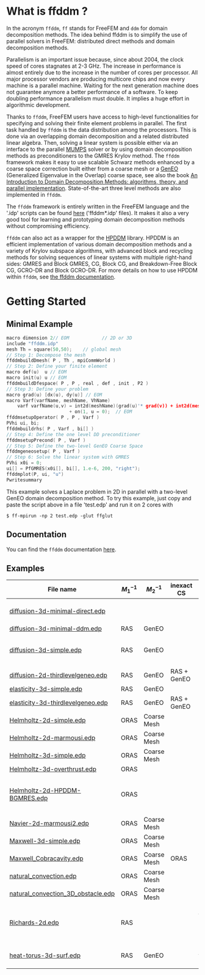 # What is ffddm ?

In the acronym `ffddm`, `ff` stands for  FreeFEM and `ddm` for domain decomposition methods. The idea behind ffddm is to simplify the use of parallel solvers in FreeFEM: distributed direct methods and domain decomposition methods.  

Parallelism is an important issue because, since about 2004, the clock speed of cores stagnates at 2-3 GHz. The increase in performance is almost entirely due to the increase in the number of cores per processor. All major processor vendors are producing multicore chips and now every machine is a parallel machine. Waiting for the next generation machine does not guarantee anymore a better performance of a software. To keep doubling performance parallelism must double. It implies a huge effort in algorithmic development.

Thanks to `ffddm`, FreeFEM users have access to high-level functionalities for specifying and solving their finite element problems in parallel. The first task handled by `ffddm` is the data distribution among the processors. This is done via an overlapping domain decomposition and a related distributed linear algebra. Then, solving a linear system is possible either via an interface to the parallel [MUMPS](http://mumps.enseeiht.fr/) solver or by using domain decomposition methods as preconditioners to the GMRES Krylov method. The `ffddm` framework makes it easy to use scalable Schwarz methods enhanced by a coarse space correction built either from a coarse mesh or a [GenEO](https://link.springer.com/article/10.1007%2Fs00211-013-0576-y#page-1) (Generalized Eigenvalue in the Overlap) coarse space, see also the book [An Introduction to Domain Decomposition Methods: algorithms, theory, and parallel implementation](http://bookstore.siam.org/ot144/). State-of-the-art three level methods are also implemented in `ffddm`.  

The `ffddm` framework is entirely written in the FreeFEM language and the '.idp' scripts can be found [here](https://github.com/FreeFem/FreeFem-sources/blob/develop/idp) ('ffddm*.idp' files). It makes it also a very good tool for learning and prototyping domain decomposition methods without compromising efficiency.

 `ffddm` can also act as a wrapper for the [HPDDM](https://github.com/hpddm/hpddm) library. HPDDM is an efficient implementation of various domain decomposition methods and a variety of Krylov subspace algorithms, with advanced block and recycling methods for solving sequences of linear systems with multiple right-hand sides: GMRES and Block GMRES, CG, Block CG, and Breakdown-Free Block CG, GCRO-DR and Block GCRO-DR. For more details on how to use HPDDM within `ffddm`, see [the ffddm documentation](https://doc.freefem.org/documentation/ffddm/documentation.html#ffddmdocumentationhpddmffddm).

# Getting Started

## Minimal Example

```cpp
macro dimension 2// EOM            // 2D or 3D
include "ffddm.idp"
mesh Th = square(50,50);    // global mesh
// Step 1: Decompose the mesh
ffddmbuildDmesh( P , Th , mpiCommWorld )
// Step 2: Define your finite element
macro def(u)  u // EOM
macro init(u) u // EOM
ffddmbuildDfespace( P , P , real , def , init , P2 )
// Step 3: Define your problem
macro grad(u) [dx(u), dy(u)] // EOM
macro Varf(varfName, meshName, VhName)
    varf varfName(u,v) = int2d(meshName)(grad(u)'* grad(v)) + int2d(meshName)(1*v)
                       + on(1, u = 0);  // EOM
ffddmsetupOperator( P , P , Varf )
PVhi ui, bi;
ffddmbuildrhs( P , Varf , bi[] )
// Step 4: Define the one level DD preconditioner
ffddmsetupPrecond( P , Varf )
// Step 5: Define the two-level GenEO Coarse Space
ffddmgeneosetup( P , Varf )
// Step 6: Solve the linear system with GMRES
PVhi x0i = 0;
ui[] = PfGMRES(x0i[], bi[], 1.e-6, 200, "right");
ffddmplot(P, ui, "u")
Pwritesummary
```

This example solves a Laplace problem in 2D in parallel with a two-level GenEO domain decomposition method. To try this example, just copy and paste the script above in a file 'test.edp' and run it on 2 cores with

```console
$ ff-mpirun -np 2 test.edp -glut ffglut
```

## Documentation

You can find the `ffddm` documentation [here](https://doc.freefem.org/documentation/ffddm/index.html).

## Examples

| File name                                                                                                                                       | $M^{-1}_1$ | $M^{-1}_2$  | inexact CS  | comments                                           |
| ----------------------------------------------------------------------------------------------------------------------------------------------- | ---------- | ----------- | ----------- | -------------------------------------------------- |
| [diffusion-3d-minimal-direct.edp](https://github.com/FreeFem/FreeFem-sources/blob/develop/examples/ffddm/diffusion-3d-minimal-direct.edp)       | &nbsp;     | &nbsp;      | &nbsp;      | direct solver <br> MUMPS                           |
| [diffusion-3d-minimal-ddm.edp](https://github.com/FreeFem/FreeFem-sources/blob/develop/examples/ffddm/diffusion-3d-minimal-ddm.edp)             | RAS        | GenEO       | &nbsp;      |                                                    |
| [diffusion-3d-simple.edp](https://github.com/FreeFem/FreeFem-sources/blob/develop/examples/ffddm/diffusion-3d-simple.edp)                       | RAS        | GenEO       | &nbsp;      | comparison with <br> direct solver                 |
| [diffusion-2d-thirdlevelgeneo.edp](https://github.com/FreeFem/FreeFem-sources/blob/develop/examples/ffddm/diffusion-2d-thirdlevelgeneo.edp)     | RAS        | GenEO       | RAS + GenEO | &nbsp;                                             |
| [elasticity-3d-simple.edp](https://github.com/FreeFem/FreeFem-sources/blob/develop/examples/ffddm/elasticity-3d-simple.edp)                     | RAS        | GenEO       | &nbsp;      | &nbsp;                                             |
| [elasticity-3d-thirdlevelgeneo.edp](https://github.com/FreeFem/FreeFem-sources/blob/develop/examples/ffddm/elasticity-3d-thirdlevelgeneo.edp)   | RAS        | GenEO       | RAS + GenEO | &nbsp;                                             |
| [Helmholtz-2d-simple.edp](https://github.com/FreeFem/FreeFem-sources/blob/develop/examples/ffddm/Helmholtz-2d-simple.edp)                       | ORAS       | Coarse Mesh | &nbsp;      | &nbsp;                                             |
| [Helmholtz-2d-marmousi.edp](https://github.com/FreeFem/FreeFem-sources/blob/develop/examples/ffddm/Helmholtz-2d-marmousi.edp)                   | ORAS       | Coarse Mesh | &nbsp;      | &nbsp;                                             |
| [Helmholtz-3d-simple.edp](https://github.com/FreeFem/FreeFem-sources/blob/develop/examples/ffddm/Helmholtz-3d-simple.edp)                       | ORAS       | Coarse Mesh | &nbsp;      |                                                    |
| [Helmholtz-3d-overthrust.edp](https://github.com/FreeFem/FreeFem-sources/blob/develop/examples/ffddm/Helmholtz-3d-overthrust.edp)               | ORAS       | &nbsp;      | &nbsp;      | &nbsp;                                             |
| [Helmholtz-2d-HPDDM-BGMRES.edp](https://github.com/FreeFem/FreeFem-sources/blob/develop/examples/ffddm/Helmholtz-2d-HPDDM-BGMRES.edp)           | ORAS       | &nbsp;      | &nbsp;      | multi-rhs <br> Block GMRES <br> with HPDDM         |
| [Navier-2d-marmousi2.edp](https://github.com/FreeFem/FreeFem-sources/blob/develop/examples/ffddm/Navier-2d-marmousi2.edp)                       | ORAS       | Coarse Mesh | &nbsp;      | &nbsp;                                             |
| [Maxwell-3d-simple.edp](https://github.com/FreeFem/FreeFem-sources/blob/develop/examples/ffddm/Maxwell-3d-simple.edp)                           | ORAS       | Coarse Mesh | &nbsp;      | &nbsp;                                             |
| [Maxwell_Cobracavity.edp](https://github.com/FreeFem/FreeFem-sources/blob/develop/examples/ffddm/Maxwell_Cobracavity.edp)                       | ORAS       | Coarse Mesh | ORAS        | &nbsp;                                             |
| [natural_convection.edp](https://github.com/FreeFem/FreeFem-sources/blob/develop/examples/ffddm/natural_convection.edp)                         | ORAS       | Coarse Mesh |             | nonlinear                                          |
| [natural_convection_3D_obstacle.edp](https://github.com/FreeFem/FreeFem-sources/blob/develop/examples/ffddm/natural_convection_3D_obstacle.edp) | ORAS       | Coarse Mesh | &nbsp;      | nonlinear                                          |
| [Richards-2d.edp](https://github.com/FreeFem/FreeFem-sources/blob/develop/examples/ffddm/Richards-2d.edp)                                       | RAS        | &nbsp;      | &nbsp;      | nonlinear <br> time dependent <br> mesh adaptation |
| [heat-torus-3d-surf.edp](https://github.com/FreeFem/FreeFem-sources/blob/develop/examples/ffddm/heat-torus-3d-surf.edp)                         | RAS        | GenEO       | &nbsp;      | 3d surface <br> time dependent                     |
